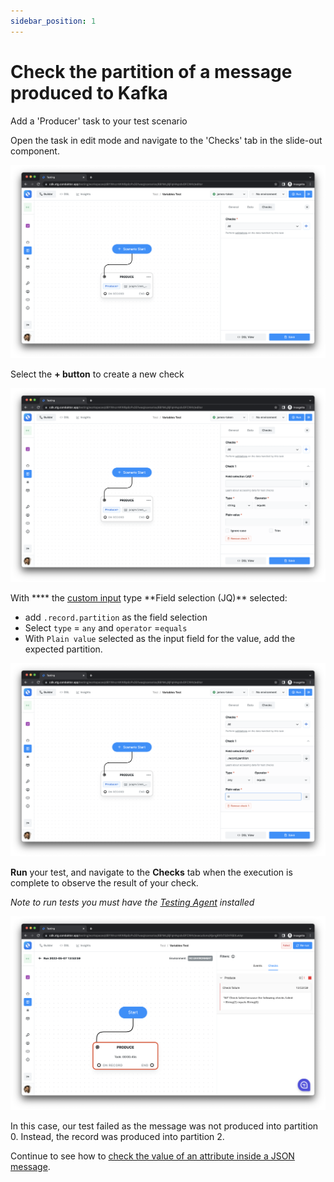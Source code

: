 ```yaml
---
sidebar_position: 1
---
```


# Check the partition of a message produced to Kafka

Add a 'Producer' task to your test scenario

Open the task in edit mode and navigate to the 'Checks' tab in the slide-out component.

![](<../../../../assets/image (5) (1).png>)

Select the **+ button** to create a new check

![](<../../../../assets/image (49).png>)

With \***\* the [custom input](../../../custom-inputs) type **Field selection (JQ)\*\* selected:

- add `.record.partition` as the field selection
- Select `type` = `any` and `operator` =`equals`&#x20;
- With `Plain value` selected as the input field for the value, add the expected partition.&#x20;

![](<../../../../assets/image (135).png>)

**Run** your test, and navigate to the **Checks** tab when the execution is complete to observe the result of your check.

_Note to run tests you must have the_ [_Testing Agent_](../../../../getting-started/install-the-testing-agent) _installed_&#x20;

![](<../../../../assets/image (111).png>)

In this case, our test failed as the message was not produced into partition 0. Instead, the record was produced into partition 2.

Continue to see how to [check the value of an attribute inside a JSON message](check-the-value-inside-a-json-message-consumed-from-kafka).
